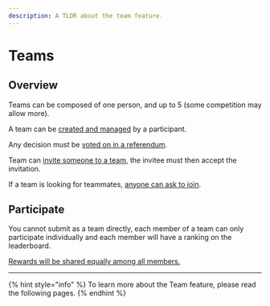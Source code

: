 ```yaml
---
description: A TLDR about the team feature.
---
```


# Teams

## Overview

Teams can be composed of one person, and up to 5 (some competition may allow more).

A team can be [created and managed](managing.md#creating-your-team) by a participant.

Any decision must be [voted on in a referendum](referendums.md).

Team can [invite someone to a team](referendums.md#inviting-a-user), the invitee must then accept the invitation.

If a team is looking for teammates, [anyone can ask to join](referendums.md#accepting-a-user).

## Participate

You cannot submit as a team directly, each member of a team can only participate individually and each member will have a ranking on the leaderboard.

[Rewards will be shared equally among all members.](./#rewards)

***

{% hint style="info" %}
To learn more about the Team feature, please read the following pages.
{% endhint %}
